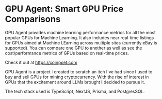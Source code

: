 # GPU Agent: Smart GPU Price Comparisons

GPU Agent provides machine learning performance metrics for all the most popular GPUs for Machine Learning. It also includes near real-time listings for GPUs aimed at Machine LEarning across multiple sites (currently eBay is supported). You can compare one GPU to another as well as see the cost/performance metrics of GPUs based on real-time prices.

Check it out at https://coinpoet.com

GPU Agent is a project I created to scratch an itch I've had since I used to buy and sell GPUs for mining cryptocurrency. With the rise of interest in GPUs that the excitement around LLMs brought I decided to pursue it.

The tech stack used is TypeScript, NextJS, Prisma, and PostgresSQL.

